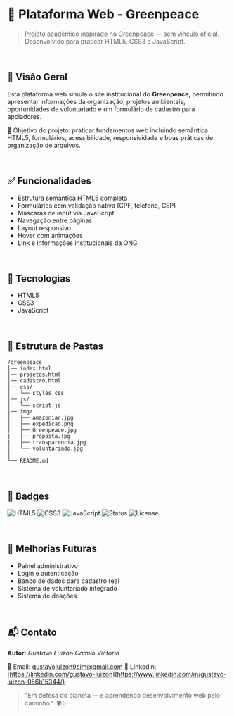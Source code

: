 # 🌱 Plataforma Web - Greenpeace

> Projeto acadêmico inspirado no Greenpeace — sem vínculo oficial. Desenvolvido para praticar HTML5, CSS3 e JavaScript.

<br>

## 🧾 Visão Geral

Esta plataforma web simula o site institucional do **Greenpeace**, permitindo apresentar informações da organização, projetos ambientais, oportunidades de voluntariado e um formulário de cadastro para apoiadores.

🎯 Objetivo do projeto: praticar fundamentos web incluindo semântica HTML5, formulários, acessibilidade, responsividade e boas práticas de organização de arquivos.

<br>

## ✅ Funcionalidades

* Estrutura semântica HTML5 completa
* Formulários com validação nativa (CPF, telefone, CEP)
* Máscaras de input via JavaScript
* Navegação entre páginas
* Layout responsivo
* Hover com animações
* Link e informações institucionais da ONG

<br>

## 🧠 Tecnologias

* HTML5
* CSS3
* JavaScript

<br>

## 📂 Estrutura de Pastas

```
/greenpeace
│── index.html
│── projetos.html
│── cadastro.html
│── css/
│   └── styles.css
│── js/
│   └── script.js
│── img/
│   ├── amazoniar.jpg
│   ├── expedicao.png
|   ├── Greenpeace.jpg
|   ├── proposta.jpg
|   ├── transparencia.jpg
│   └── voluntariado.jpg 
│           
└── README.md
```

<br>

## 📎 Badges

![HTML5](https://img.shields.io/badge/HTML5-E34F26?style=for-the-badge\&logo=html5\&logoColor=white)
![CSS3](https://img.shields.io/badge/CSS3-1572B6?style=for-the-badge\&logo=css3\&logoColor=white)
![JavaScript](https://img.shields.io/badge/JavaScript-F7DF1E?style=for-the-badge\&logo=javascript\&logoColor=black)
![Status](https://img.shields.io/badge/Status-Em%20Desenvolvimento-yellow?style=for-the-badge)
![License](https://img.shields.io/badge/License-Acad%C3%AAmico-green?style=for-the-badge)

<br>

## 🚧 Melhorias Futuras

* Painel administrativo
* Login e autenticação
* Banco de dados para cadastro real
* Sistema de voluntariado integrado
* Sistema de doações

<br>

## 📬 Contato

**Autor:** *Gustavo Luizon Camilo Victorio*

📧 Email: [gustavoluizon9cim@gmail.com](gustavoluizon9cim@gmail.com)
💼 Linkedin: [https://linkedin.com/gustavo-luizon](https://www.linkedin.com/in/gustavo-luizon-056b15344/)

> "Em defesa do planeta — e aprendendo desenvolvimento web pelo caminho." 🌍✨
